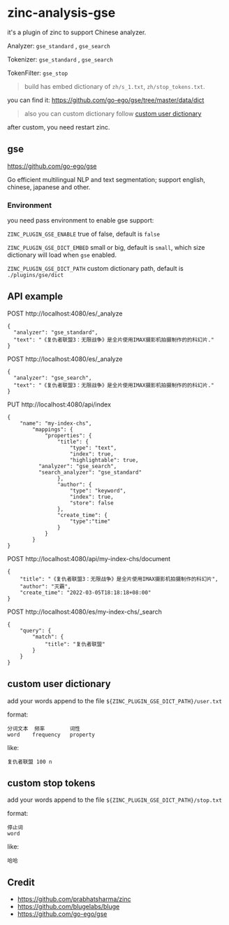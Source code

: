 # zinc-analysis-gse

it's a plugin of zinc to support Chinese analyzer.

Analyzer: `gse_standard` , `gse_search`

Tokenizer: `gse_standard` , `gse_search`

TokenFilter: `gse_stop`

> build has embed dictionary of `zh/s_1.txt`, `zh/stop_tokens.txt`.

you can find it: https://github.com/go-ego/gse/tree/master/data/dict

> also you can custom dictionary follow [custom user dictionary](#custom-user-dictionary)

after custom, you need restart zinc.

## gse

https://github.com/go-ego/gse

Go efficient multilingual NLP and text segmentation; support english, chinese, japanese and other.

### Environment

you need pass environment to enable gse support:

`ZINC_PLUGIN_GSE_ENABLE` true of false, default is `false`

`ZINC_PLUGIN_GSE_DICT_EMBED` small or big, default is `small`, which size dictionary will load when `gse` enabled.

`ZINC_PLUGIN_GSE_DICT_PATH` custom dictionary path, default is `./plugins/gse/dict`


## API example

POST http://localhost:4080/es/_analyze

```
{
  "analyzer": "gse_standard",
  "text": "《复仇者联盟3：无限战争》是全片使用IMAX摄影机拍摄制作的的科幻片."
}
```

POST http://localhost:4080/es/_analyze

```
{
  "analyzer": "gse_search",
  "text": "《复仇者联盟3：无限战争》是全片使用IMAX摄影机拍摄制作的的科幻片."
}
```

PUT http://localhost:4080/api/index

```
{
	"name": "my-index-chs",
		"mappings": {
			"properties": {
				"title": {
					"type": "text",
					"index": true,
					"highlightable": true,
          "analyzer": "gse_search",
          "search_analyzer": "gse_standard"
				},
				"author": {
					"type": "keyword",
					"index": true,
					"store": false
				},
				"create_time": {
					"type":"time"
				}
			}
		}
}
```

POST http://localhost:4080/api/my-index-chs/document

```
{
	"title": "《复仇者联盟3：无限战争》是全片使用IMAX摄影机拍摄制作的科幻片",
	"author": "灭霸",
	"create_time": "2022-03-05T18:18:18+08:00"
}
```

POST http://localhost:4080/es/my-index-chs/_search

```
{
	"query": {
		"match": {
			"title": "复仇者联盟"
		}
	}
}
```

## custom user dictionary

add your words append to the file `${ZINC_PLUGIN_GSE_DICT_PATH}/user.txt`

format:

```
分词文本  频率        词性
word    frequency   property
```

like:

```
复仇者联盟 100 n
```

## custom stop tokens

add your words append to the file `${ZINC_PLUGIN_GSE_DICT_PATH}/stop.txt`

format:

```
停止词
word
```

like:

```
哈哈
```

## Credit

* https://github.com/prabhatsharma/zinc
* https://github.com/blugelabs/bluge
* https://github.com/go-ego/gse

